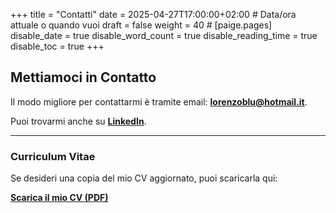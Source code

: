 +++
title = "Contatti"
date = 2025-04-27T17:00:00+02:00 # Data/ora attuale o quando vuoi
draft = false
weight = 40 #
[paige.pages]
  disable_date = true
  disable_word_count = true
  disable_reading_time = true
  disable_toc = true
+++

## Mettiamoci in Contatto

Il modo migliore per contattarmi è tramite email: **lorenzoblu@hotmail.it**.

Puoi trovarmi anche su [**LinkedIn**](https://www.linkedin.com/in/lorenzo-caputo1202/).

---

### Curriculum Vitae

Se desideri una copia del mio CV aggiornato, puoi scaricarla qui:

<a href="/files/Lorenzo_Caputo_Digital_Marketing_Specialist.pdf" target="_blank" rel="noopener noreferrer"><strong>Scarica il mio CV (PDF)</strong></a>